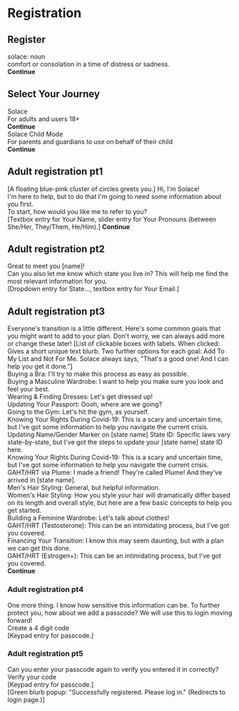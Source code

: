 # Registration

## Register
solace: noun  
comfort or consolation in a time of distress or sadness.  
**Continue**

## Select Your Journey
Solace  
For adults and users 18+  
**Continue**  
Solace Child Mode  
For parents and guardians to use on behalf of their child  
**Continue**

## Adult registration pt1
[A floating blue-pink cluster of circles greets you.]
Hi, I'm Solace!  
I'm here to help, but to do that I'm going to need some information about you first.  
To start, how would you like me to refer to you?  
[Textbox entry for Your Name, slider entry for Your Pronouns (between She/Her, They/Them, He/Him).]
**Continue**

## Adult registration pt2
Great to meet you [name]!  
Can you also let me know which state you live in? This will help me find the most relevant information for you.  
[Dropdown entry for State..., textbox entry for Your Email.]

## Adult registration pt3
Everyone's transition is a little different. Here's some common goals that you might want to add to your plan. Don't worry, we can always add more or change these later!
[List of clickable boxes with labels. When clicked: Gives a short unique text blurb. Two further options for each goal: Add To My List and Not For Me. Solace always says, "That's a good one! And I can help you get it done."]  
Buying a Bra: I'll try to make this process as easy as possible.  
Buying a Masculine Wardrobe: I want to help you make sure you look and feel your best.  
Wearing & Finding Dresses: Let's get dressed up!  
Updating Your Passport: Oooh, where are we going?  
Going to the Gym: Let's hit the gym, as yourself.  
Knowing Your Rights During Covid-19: This is a scary and uncertain time, but I've got some information to help you navigate the current crisis.  
Updating Name/Gender Marker on [state name] State ID: Specific laws vary state-by-state, but I've got the steps to update your [state name] state ID here.  
Knowing Your Rights During Covid-19: This is a scary and uncertain time, but I've got some information to help you navigate the current crisis.  
GAHT/HRT via Plume: I made a friend! They're called Plume! And they've arrived in [state name].  
Men's Hair Styling: General, but helpful information.  
Women's Hair Styling: How you style your hair will dramatically differ based on its length and overall style, but here are a few basic concepts to help you get started.  
Building a Feminine Wardrobe: Let's talk about clothes!  
GAHT/HRT (Testosterone): This can be an intimidating process, but I've got you covered.  
Financing Your Transition: I know this may seem daunting, but with a plan we can get this done.  
GAHT/HRT (Estrogen+): This can be an intimidating process, but I've got you covered.  
**Continue**

### Adult registration pt4
One more thing. I know how sensitive this information can be. To further protect you, how about we add a passcode? We will use this to login moving forward!  
Create a 4 digit code  
[Keypad entry for passcode.]

### Adult registration pt5
Can you enter your passcode again to verify you entered it in correctly?  
Verify your code  
[Keypad entry for passcode.]  
[Green blurb popup: "Successfully registered. Please log in." (Redirects to login page.)]